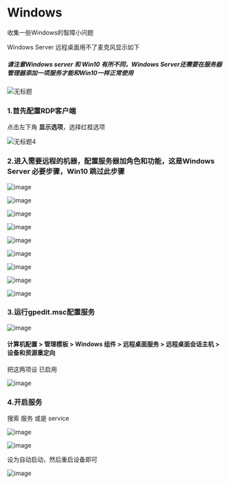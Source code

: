 # Windows
收集一些Windows的智障小问题

Windows Server 远程桌面用不了麦克风显示如下

##### 请注意Windows server 和 Win10 有所不同，Windows Server还需要在服务器管理器添加一项服务才能和Win10一样正常使用

![无标题](https://user-images.githubusercontent.com/59044398/220500469-a1d5d62e-89c3-42df-a80f-da0f807b7872.png)


### 1.首先配置RDP客户端

点击左下角 **显示选项**，选择红框选项

![无标题4](https://user-images.githubusercontent.com/59044398/220501637-241e9b14-6add-4f67-b110-e2c9336fb0c2.png)


### 2.进入需要远程的机器，配置服务器加角色和功能，这是Windows Server 必要步骤，Win10 跳过此步骤

![image](https://user-images.githubusercontent.com/59044398/220504729-09e321c0-f377-4bb5-8c8a-1c366f2c09fd.png)

![image](https://user-images.githubusercontent.com/59044398/220505069-a2828279-6a88-4c69-ab58-afef837fd3ed.png)

![image](https://user-images.githubusercontent.com/59044398/220505197-93fc7d8d-e376-4a05-a6d8-18057f700ae0.png)

![image](https://user-images.githubusercontent.com/59044398/220513692-fa78222d-cf1c-4f1e-9b87-f8037971958d.png)

![image](https://user-images.githubusercontent.com/59044398/220513886-2bad2175-2aef-47be-818d-4f35359803d6.png)

![image](https://user-images.githubusercontent.com/59044398/220514050-b75b6aa0-98ff-451a-97bf-17a29fb042e8.png)

![image](https://user-images.githubusercontent.com/59044398/220514412-2518997e-131b-4f5b-8349-26c5a7a3accc.png)

![image](https://user-images.githubusercontent.com/59044398/220514261-d5a3724b-75c7-41ec-a907-5f619efbbe14.png)

![image](https://user-images.githubusercontent.com/59044398/220514728-9eb7ca58-8136-4003-add4-8096435c9409.png)

### 3.运行gpedit.msc配置服务

![image](https://user-images.githubusercontent.com/59044398/220515389-4abd0f5c-6f65-45e9-9e43-63362839b9f2.png)

#### 计算机配置 > 管理模板 > Windows 组件 > 远程桌面服务 > 远程桌面会话主机 > 设备和资源重定向 

把这两项设 已启用

![image](https://user-images.githubusercontent.com/59044398/220516867-0cfc8fe4-0cf7-498b-9376-af0bb7544eff.png)


### 4.开启服务

搜索 服务 或是 service

![image](https://user-images.githubusercontent.com/59044398/220517182-54876047-180b-492a-b35f-2bf40ccc0224.png)

![image](https://user-images.githubusercontent.com/59044398/220517634-98884502-0b01-4613-b22d-6ca0407cd9bf.png)

设为自动启动，然后重启设备即可

![image](https://user-images.githubusercontent.com/59044398/220517688-780a5c72-1e3f-4b93-a79f-01da5367844e.png)






























































